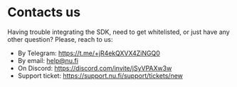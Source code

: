 # Contacts us

Having trouble integrating the SDK, need to get whitelisted, or just have any other question? Please, reach to us:

* By Telegram: https://t.me/+jR4ekQXVX4ZiNGQ0
* By email: help@nu.fi
* On Discord: https://discord.com/invite/jSyVPAXw3w
* Support ticket: https://support.nu.fi/support/tickets/new
